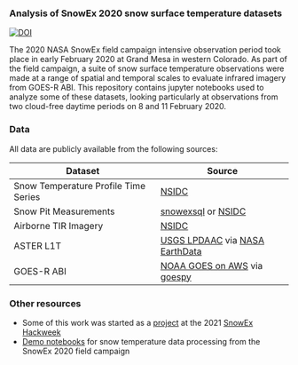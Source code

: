 ### Analysis of SnowEx 2020 snow surface temperature datasets 

[![DOI](https://zenodo.org/badge/304765050.svg)](https://zenodo.org/badge/latestdoi/304765050)

The 2020 NASA SnowEx field campaign intensive observation period took place in early February 2020 at Grand Mesa in western Colorado. As part of the field campaign, a suite of snow surface temperature observations were made at a range of spatial and temporal scales to evaluate infrared imagery from GOES-R ABI. This repository contains jupyter notebooks used to analyze some of these datasets, looking particularly at observations from two cloud-free daytime periods on 8 and 11 February 2020.

### Data

All data are publicly available from the following sources:

| Dataset | Source |
| --- | --- |
| Snow Temperature Profile Time Series| [NSIDC](https://nsidc.org/data/snex20_vpts_raw/versions/1) |
| Snow Pit Measurements | [snowexsql](https://snowexsql.readthedocs.io/en/latest/) or [NSIDC](https://nsidc.org/data/snex20_gm_sp/versions/1) |
| Airborne TIR Imagery | [NSIDC](https://nsidc.org/) |
| ASTER L1T | [USGS LPDAAC](https://lpdaac.usgs.gov/products/ast_l1tv003/) via [NASA EarthData](https://www.earthdata.nasa.gov/) |
| GOES-R ABI | [NOAA GOES on AWS](https://registry.opendata.aws/noaa-goes/) via [goespy](https://github.com/palexandremello/goes-py)|

### Other resources

 * Some of this work was started as a [project](https://github.com/snowex-hackweek/hot-pow) at the 2021 [SnowEx Hackweek](https://snowex.hackweek.io/)
 * [Demo notebooks](https://github.com/spestana/snowex2020-snow-temp) for snow temperature data processing from the SnowEx 2020 field campaign
